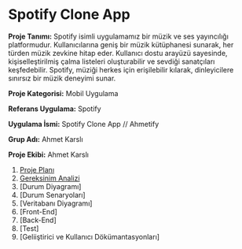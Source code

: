   # Spotify Clone App

**Proje Tanımı:** Spotify isimli uygulamamız bir müzik ve ses yayıncılığı platformudur. Kullanıcılarına geniş bir müzik kütüphanesi sunarak, her türden müzik zevkine hitap eder. Kullanıcı dostu arayüzü sayesinde, kişiselleştirilmiş çalma listeleri oluşturabilir ve sevdiği sanatçıları keşfedebilir. Spotify, müziği herkes için erişilebilir kılarak, dinleyicilere sınırsız bir müzik deneyimi sunar.

**Proje Kategorisi:** Mobil Uygulama

**Referans Uygulama:** Spotify

**Uygulama İsmi:** Spotify Clone App // Ahmetify

**Grup Adı:** Ahmet Karslı

**Proje Ekibi:** Ahmet Karslı

  1. [Proje Planı](ReadmeFiles/README.md)
  2. [Gereksinim Analizi](https://github.com/ahmetkarslix/SpotifyCloneApp/blob/main/Readme%20Files/Gereksinim%20Analizi.txt)
  3. [Durum Diyagramı] 
  4. [Durum Senaryoları]
  5. [Veritabanı Diyagramı]
  6. [Front-End]
  7. [Back-End]
  8. [Test]
  9. [Geliiştirici ve Kullanıcı Dökümantasyonları]
